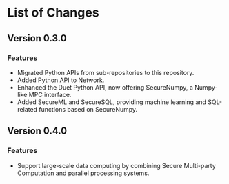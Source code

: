 # List of Changes

## Version 0.3.0

### Features

- Migrated Python APIs from sub-repositories to this repository.
- Added Python API to Network.
- Enhanced the Duet Python API, now offering SecureNumpy, a Numpy-like MPC interface.
- Added SecureML and SecureSQL, providing machine learning and SQL-related functions based on SecureNumpy.

## Version 0.4.0

### Features

- Support large-scale data computing by combining Secure Multi-party Computation and parallel processing systems.
